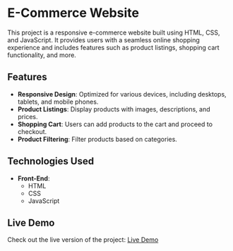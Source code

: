 # E-Commerce Website

This project is a responsive e-commerce website built using HTML, CSS, and JavaScript. It provides users with a seamless online shopping experience and includes features such as product listings, shopping cart functionality, and more.

## Features

- **Responsive Design**: Optimized for various devices, including desktops, tablets, and mobile phones.
- **Product Listings**: Display products with images, descriptions, and prices.
- **Shopping Cart**: Users can add products to the cart and proceed to checkout.
- **Product Filtering**: Filter products based on categories.

## Technologies Used

- **Front-End**:
  - HTML
  - CSS
  - JavaScript

## Live Demo

Check out the live version of the project: [Live Demo](https://ecommerce-my-clothingstore.netlify.app/)
